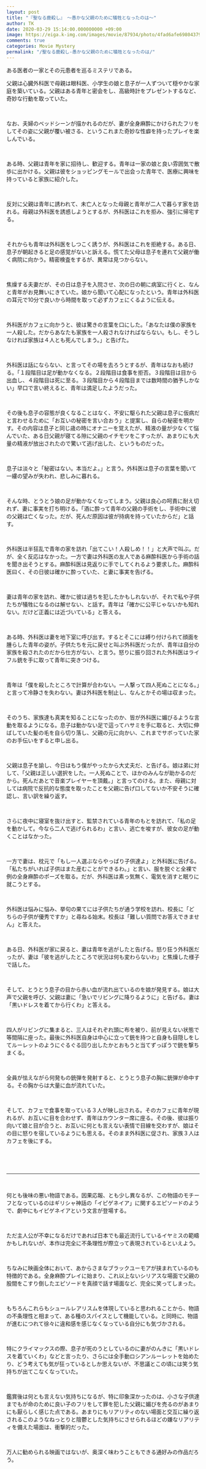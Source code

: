 ```yaml
---
layout: post
title: "『聖なる鹿殺し』　～愚かな父親のために犠牲となったのは～"
author: TK
date: 2020-03-29 15:14:00.000000000 +09:00
image: https://eiga.k-img.com/images/movie/87934/photo/4fad6afe69804379.jpg?1515570064
comments: true
categories: Movie Mystery
permalink: "/聖なる鹿殺し-愚かな父親のために犠牲となったのは/"
---
```



<p>ある医者の一家とその元患者を巡るミステリである。</p>

<p>父親は心臓外科医で母親は眼科医、小学生の娘と息子が一人ずついて穏やかな家庭を築いている。父親はある青年と密会をし、高級時計をプレゼントするなど、奇妙な行動を取っていた。</p>

<p>&nbsp;</p>

<p>なお、夫婦のベッドシーンが描かれるのだが、妻が全身麻酔にかけられたフリをしてその姿に父親が覆い被さる、というこれまた奇妙な性癖を持ったプレイを楽しんでいる。</p>

<p>&nbsp;</p>

<p>ある時、父親は青年を家に招待し、歓迎する。青年は一家の娘と良い雰囲気で散歩に出かける。父親は彼をショッピングモールで出会った青年で、医療に興味を持っていると家族に紹介した。</p>

<p>&nbsp;</p>

<p>反対に父親は青年に誘われて、未亡人となった母親と青年が二人で暮らす家を訪れる。母親は外科医を誘惑しようとするが、外科医はこれを拒み、強引に帰宅する。</p>

<p>&nbsp;</p>

<p>それからも青年は外科医をしつこく誘うが、外科医はこれを拒絶する。ある日、息子が朝起きると足の感覚がないと訴える。慌てた父母は息子を連れて父親が働く病院に向かう。精密検査をするが、異常は見つからない。</p>

<p>&nbsp;</p>

<p>焦燥する夫妻だが、その日は息子を入院させ、次の日の朝に病室に行くと、なんと青年がお見舞いにきていた。娘から聞いて心配になったという。青年は外科医の耳元で10分で良いから時間を取って必ずカフェにくるように伝える。</p>

<p>&nbsp;</p>

<p>外科医がカフェに向かうと、彼は驚きの言葉を口にした。「あなたは僕の家族を一人殺した。だからあなたも家族を一人殺されなければならない。もし、そうしなければ家族は４人とも死んでしまう。」と告げた。</p>

<p>&nbsp;</p>

<p>外科医は話にならない、と言ってその場を去ろうとするが、青年はなおも続ける。「１段階目は足が動かなくなる。２段階目は食事を拒否。３段階目は目から出血し、４段階目は死に至る。３段階目から４段階目までは数時間の猶予しかない」早口で言い終えると、青年は満足したようだった。</p>

<p>&nbsp;</p>

<p>その後も息子の容態が良くなることはなく、不安に駆られた父親は息子に仮病だと言わせるために「お互いの秘密を言い合おう」と提案し、自らの秘密を明かす。その内容は息子と同じ歳の時にオナニーを覚えたが、精液の量が少なくて悩んでいた、ある日父親が寝てる隙に父親のイチモツをこすったが、あまりにも大量の精液が放出されたので驚いて逃げ出した、というものだった。</p>

<p>&nbsp;</p>

<p>息子は淡々と「秘密はない。本当だよ。」と言う。外科医は息子の言葉を聞いて一縷の望みが失われ、悲しみに暮れる。</p>

<p>&nbsp;</p>

<p>そんな時、とうとう娘の足が動かなくなってしまう。父親は良心の呵責に耐え切れず、妻に事実を打ち明ける。「酒に酔って青年の父親の手術をし、手術中に彼の父親は亡くなった。だが、死んだ原因は彼が持病を持っていたからだ」と話す。</p>

<p>&nbsp;</p>

<p>外科医は半狂乱で青年の家を訪れ「出てこい！人殺しめ！！」と大声で叫ぶ。だが、全く反応はなかった。一方で妻は外科医の友人である麻酔科医から手術の話を聞き出そうとする。麻酔科医は見返りに手でしてくれるよう要求した。麻酔科医曰く、その日彼は確かに酔っていた、と妻に事実を告げる。</p>

<p>&nbsp;</p>

<p>妻は青年の家を訪れ、確かに彼は過ちを犯したかもしれないが、それで私や子供たちが犠牲になるのは解せない、と話す。青年は「確かに公平じゃないかも知れない。だけど正義には近づいている」と答える。</p>

<p>&nbsp;</p>

<p>ある時、外科医は妻を地下室に呼び出す。するとそこには縛り付けられて顔面を腫らした青年の姿が。子供たちを元に戻せと叫ぶ外科医だったが、青年は自分の家族を殺されたのだから仕方がない、と言う。怒りに振り回された外科医はライフル銃を手に取って青年に突きつける。</p>

<p>&nbsp;</p>

<p>青年は「僕を殺したところで計算が合わない。一人撃って四人死ぬことになる。」と言って冷静さを失わない。妻は外科医を制止し、なんとかその場は収まった。</p>

<p>&nbsp;</p>

<p>そのうち、家族達も真実を知ることになったのか、皆が外科医に媚びるような言動を取るようになる。息子は動かない足で這ってハサミを手に取ると、大切に伸ばしていた髪の毛を自ら切り落し、父親の元に向かい、これまでサボっていた家のお手伝いをすると申し出る。</p>

<p>&nbsp;</p>

<p>父親は息子を諭し、今日はもう僕がやったから大丈夫だ、と告げる。娘は弟に対して、「父親は正しい選択をした。一人死ぬことで、ほかのみんなが助かるのだから。死んだあとで音楽プレイヤーを頂戴。」と言ってのける。また、母親に対しては病院で反抗的な態度を取ったことを父親に告げ口してないか不安そうに確認し、言い訳を繰り返す。</p>

<p>&nbsp;</p>

<p>さらに夜中に寝室を抜け出すと、監禁されている青年のもとを訪れて、「私の足を動かして。今なら二人で逃げられるわ」と言い、逃亡を唆すが、彼女の足が動くことはなかった。</p>

<p>&nbsp;</p>

<p>一方で妻は、枕元で「もし一人選ぶならやっぱり子供達よ」と外科医に告げる。「私たちがいれば子供はまた産むことができるわ。」と言い、服を脱ぐと全裸で例の全身麻酔のポーズを取る。だが、外科医は素っ気無く、電気を消すと眠りに就こうとする。</p>

<p>&nbsp;</p>

<p>外科医は悩みに悩み、挙句の果てには子供たちが通う学校を訪れ、校長に「どちらの子供が優秀ですか」と尋ねる始末。校長は「難しい質問でお答えできません」と答えた。</p>

<p>&nbsp;</p>

<p>ある日、外科医が家に戻ると、妻は青年を逃がしたと告げる。怒り狂う外科医だったが、妻は「彼を逃がしたところで状況は何も変わらないわ」と焦燥した様子で話した。</p>

<p>&nbsp;</p>

<p>そして、とうとう息子の目から赤い血が流れ出ているのを娘が発見する。娘は大声で父親を呼び、父親は妻に「急いでリビングに降りるように」と告げる。妻は「黒いドレスを着てから行くわ」と答える。</p>

<p>&nbsp;</p>

<p>四人がリビングに集まると、三人はそれぞれ頭に布を被り、前が見えない状態で等間隔に座った。最後に外科医自身は中心に立って銃を持つと自身も目隠しをしてルーレットのようにぐるぐる回り出したかとおもうと当てずっぽうで銃を撃ちまくる。</p>

<p>&nbsp;</p>

<p>全員が怯えながら何発もの銃弾を発射すると、とうとう息子の胸に銃弾が命中する。その胸からは大量に血が流れていた。</p>

<p>&nbsp;</p>

<p>そして、カフェで食事を取っている３人が映し出される。そのカフェに青年が現れるが、お互いに目を合わせず、青年はカウンター席に座る。その後、彼は振り向いて娘と目が合うと、お互いに何とも言えない表情で目線を交わすが、娘はその目に怒りを宿しているようにも思える。そのまま外科医に促され、家族３人はカフェを後にする。</p>

<p>&nbsp;</p>

<p>&nbsp;</p>

<hr />
<p>&nbsp;</p>

<p>何とも後味の悪い物語である。因果応報、とも少し異なるが、この物語のモチーフとなっているのはギリシャ神話の「イピゲネイア」に関するエピソードのようで、劇中にもイピゲネイアという文言が登場する。</p>

<p>&nbsp;</p>

<p>ただ主人公が不幸になるだけであれば日本でも最近流行しているイヤミスの範疇かもしれないが、本作は完全に不条理性が際立って表現されているといえよう。</p>

<p>&nbsp;</p>

<p>ちなみに映画全体において、あからさまなブラックユーモアが挟まれているのも特徴的である。全身麻酔プレイに始まり、これ以上ないシリアスな場面で父親の股間をこすり倒したエピソードを真顔で話す場面など、完全に笑ってしまった。</p>

<p>&nbsp;</p>

<p>もちろんこれらもシュールレアリスムを体現していると思われることから、物語の不条理性と相まって、ある種のスパイスとして機能している。と同時に、物語が進むにつれて徐々に違和感を感じなくなっている自分にも気づかされる。</p>

<p>&nbsp;</p>

<p>特にクライマックスの際、息子が死のうとしているのに妻がのんきに「黒いドレスを着ていくわ」などと言ったり、さらには全手動ロシアンルーレットを始めたり、どう考えても気が狂っているとしか思えないが、不思議とこの頃には笑う気持ちが出てこなくなっていた。</p>

<p>&nbsp;</p>

<p>鑑賞後は何とも言えない気持ちになるが、特に印象深かったのは、小さな子供達までもが命のために良い子のフリをして罪を犯した父親に媚びを売るのがあまりにも厭らしく感じた点である。あまりにもリアリティのない場面と交互に繰り返されるこのようなねっとりと陰鬱とした気持ちにさせられるほどの嫌なリアリティを備えた場面は、衝撃的だった。</p>

<p>&nbsp;</p>

<p>万人に勧められる映画ではないが、奥深く味わうこともできる通好みの作品だろう。</p>
